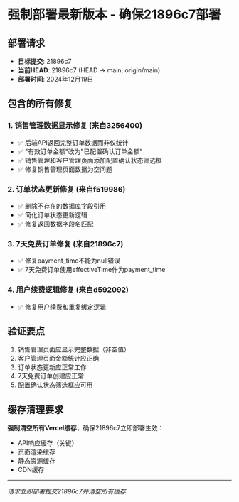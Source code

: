 # 强制部署最新版本 - 确保21896c7部署

## 部署请求
- **目标提交**: 21896c7 
- **当前HEAD**: 21896c7 (HEAD -> main, origin/main)
- **部署时间**: 2024年12月19日

## 包含的所有修复

### 1. 销售管理数据显示修复 (来自3256400)
- ✅ 后端API返回完整订单数据而非仅统计
- ✅ "有效订单金额"改为"已配置确认订单金额" 
- ✅ 销售管理和客户管理页面添加配置确认状态筛选框
- ✅ 修复销售管理页面数据为空问题

### 2. 订单状态更新修复 (来自f519986)
- ✅ 删除不存在的数据库字段引用
- ✅ 简化订单状态更新逻辑
- ✅ 修复返回数据字段名匹配

### 3. 7天免费订单修复 (来自21896c7)
- ✅ 修复payment_time不能为null错误
- ✅ 7天免费订单使用effectiveTime作为payment_time

### 4. 用户续费逻辑修复 (来自d592092)
- ✅ 修复用户续费和重复绑定逻辑

## 验证要点
1. 销售管理页面应显示完整数据（非空值）
2. 客户管理页面金额统计应正确
3. 订单状态更新应正常工作
4. 7天免费订单创建应正常
5. 配置确认状态筛选框应可用

## 缓存清理要求
**强制清空所有Vercel缓存**，确保21896c7立即部署生效：
- API响应缓存（关键）
- 页面渲染缓存
- 静态资源缓存
- CDN缓存

---
*请求立即部署提交21896c7并清空所有缓存*